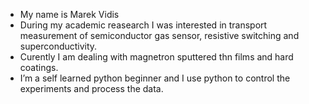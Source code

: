 - My name is Marek Vidis
- During my academic reasearch I was interested in transport measurement of semiconductor gas sensor, resistive switching and superconductivity. 
- Curently I am dealing with magnetron sputtered thn films and hard coatings.
- I’m a self learned python beginner and I use python to control the experiments and process the data.

<!---
MarekVidis/MarekVidis is a ✨ special ✨ repository because its `README.md` (this file) appears on your GitHub profile.
You can click the Preview link to take a look at your changes.
--->

